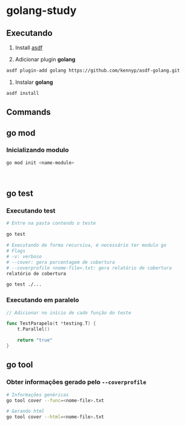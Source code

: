 # golang-study

## Executando

1. Install [asdf](https://asdf-vm.com/guide/getting-started.html#_3-install-asdf)

2. Adicionar plugin **golang**

```bash
asdf plugin-add golang https://github.com/kennyp/asdf-golang.git
```

1. Instalar **golang**

```bash
asdf install
```

## Commands

## go mod

### Inicializando modulo

```bash
go mod init <name-module>
```

&nbsp;

## go test

### Executando test

```bash
# Entre na pasta contendo o teste

go test

# Executando de forma recursiva, é necessário ter modulo go
# Flags
# -v: verboso
# --cover: gera porcentagem de cobertura
# --coverprofile <nome-file>.txt: gera relatório de cobertura 
relatório de cobertura

go test ./...
```

### Executando em paralelo

```go
// Adicionar no início de cado função do teste

func TestParapelo(t *testing.T) {
    t.Parallel()

    return "true"
}
```

## go tool

### Obter informações gerado pelo `--coverprofile`

```bash
# Informações genéricas
go tool cover --func=<nome-file>.txt

# Gerando html
go tool cover --html=<nome-file>.txt
```
